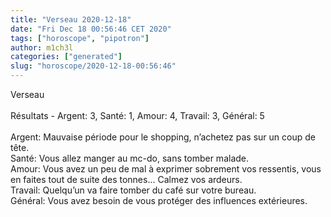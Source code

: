 ```yaml
---
title: "Verseau 2020-12-18"
date: "Fri Dec 18 00:56:46 CET 2020"
tags: ["horoscope", "pipotron"]
author: m1ch3l
categories: ["generated"]
slug: "horoscope/2020-12-18-00:56:46"
---
```


Verseau<br>
<br>
Résultats - Argent: 3, Santé: 1, Amour: 4, Travail: 3, Général: 5<br>
<br>
Argent:  Mauvaise période pour le shopping, n’achetez pas sur un coup de tête. <br>
Santé:   Vous allez manger au mc-do, sans tomber malade. <br>
Amour:   Vous avez un peu de mal à exprimer sobrement vos ressentis, vous en faites tout de suite des tonnes... Calmez vos ardeurs.<br>
Travail: Quelqu’un va faire tomber du café sur votre bureau. <br>
Général: Vous avez besoin de vous protéger des influences extérieures.<br>
